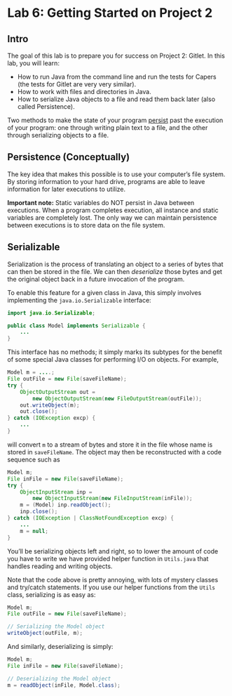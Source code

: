 # Lab 6: Getting Started on Project 2
## Intro
The goal of this lab is to prepare you for success on Project 2: Gitlet. In this lab, you will learn:

- How to run Java from the command line and run the tests for Capers (the tests for Gitlet are very very similar).
- How to work with files and directories in Java.
- How to serialize Java objects to a file and read them back later (also called Persistence).

Two methods to make the state of your program [persist](https://en.wikipedia.org/wiki/Persistence_(computer_science)) past the execution of your program: one through writing plain text to a file, and the other through serializing objects to a file.

## Persistence (Conceptually)

The key idea that makes this possible is to use your computer’s file system. By storing information to your hard drive, programs are able to leave information for later executions to utilize.

**Important note:** Static variables do NOT persist in Java between executions. When a program completes execution, all instance and static variables are completely lost. The only way we can maintain persistence between executions is to store data on the file system.

## Serializable
Serialization is the process of translating an object to a series of bytes that can then be stored in the file. We can then *deserialize* those bytes and get the original object back in a future invocation of the program.

To enable this feature for a given class in Java, this simply involves implementing the `java.io.Serializable` interface:
```java
import java.io.Serializable;

public class Model implements Serializable {
    ...
}
```
This interface has no methods; it simply marks its subtypes for the benefit of some special Java classes for performing I/O on objects. For example,
```java
Model m = ....;
File outFile = new File(saveFileName);
try {
    ObjectOutputStream out =
        new ObjectOutputStream(new FileOutputStream(outFile));
    out.writeObject(m);
    out.close();
} catch (IOException excp) {
    ...
}
```
will convert `m` to a stream of bytes and store it in the file whose name is stored in `saveFileName`. The object may then be reconstructed with a code sequence such as
```java
Model m;
File inFile = new File(saveFileName);
try {
    ObjectInputStream inp =
        new ObjectInputStream(new FileInputStream(inFile));
    m = (Model) inp.readObject();
    inp.close();
} catch (IOException | ClassNotFoundException excp) {
    ...
    m = null;
}
```

You’ll be serializing objects left and right, so to lower the amount of code you have to write we have provided helper function in `Utils.java` that handles reading and writing objects.

Note that the code above is pretty annoying, with lots of mystery classes and try/catch statements. If you use our helper functions from the `Utils` class, serializing is as easy as:
```java
Model m;
File outFile = new File(saveFileName);

// Serializing the Model object
writeObject(outFile, m);
```
And similarly, deserializing is simply:
```java
Model m;
File inFile = new File(saveFileName);

// Deserializing the Model object
m = readObject(inFile, Model.class);
```